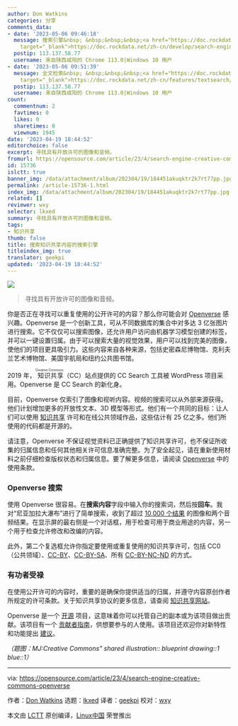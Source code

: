 ```yaml
---
author: Don Watkins
categories: 分享
comments_data:
- date: '2023-05-06 09:46:18'
  message: 搜索引擎&nbsp; &nbsp;&nbsp;&nbsp;<a href="https://doc.rockdata.net/zh-cn/develop/search-engine/"
    target="_blank">https://doc.rockdata.net/zh-cn/develop/search-engine/</a>
  postip: 113.137.58.77
  username: 来自陕西咸阳的 Chrome 113.0|Windows 10 用户
- date: '2023-05-06 09:51:39'
  message: 全文检索&nbsp; &nbsp;&nbsp;&nbsp;<a href="https://doc.rockdata.net/zh-cn/features/textsearch/"
    target="_blank">https://doc.rockdata.net/zh-cn/features/textsearch/</a>
  postip: 113.137.58.77
  username: 来自陕西咸阳的 Chrome 113.0|Windows 10 用户
count:
  commentnum: 2
  favtimes: 0
  likes: 0
  sharetimes: 0
  viewnum: 1945
date: '2023-04-19 18:44:52'
editorchoice: false
excerpt: 寻找具有开放许可的图像和音频。
fromurl: https://opensource.com/article/23/4/search-engine-creative-commons-openverse
id: 15736
islctt: true
banner_img: /data/attachment/album/202304/19/184451akuqktr2k7rt77pp.jpg
permalink: /article-15736-1.html
index_img: /data/attachment/album/202304/19/184451akuqktr2k7rt77pp.jpg.thumb.jpg
related: []
reviewer: wxy
selector: lkxed
summary: 寻找具有开放许可的图像和音频。
tags:
- 知识共享
thumb: false
title: 搜索知识共享内容的搜索引擎
titleindex_img: true
translator: geekpi
updated: '2023-04-19 18:44:52'
---
```


![](/data/attachment/album/202304/19/184451akuqktr2k7rt77pp.jpg)



> 
> 寻找具有开放许可的图像和音频。
> 
> 
> 


你是否正在寻找可以重复使用的公开许可的内容？那么你可能会对 [Openverse](https://openverse.org/) 感兴趣。Openverse 是一个创新工具，可从不同数据库的集合中对多达 3 亿张图片进行搜索。它不仅仅可以搜索图像，还允许用户访问由机器学习模型创建的标签，并可以一键设置归属。由于可以搜索大量的视觉效果，用户可以找到完美的图像，使他们的项目更具吸引力。这些内容来自各种来源，包括史密森尼博物馆、克利夫兰艺术博物馆、美国宇航局和纽约公共图书馆。


2019 年，<ruby> 知识共享 <rt>  Creative Commons </rt></ruby>（CC）站点提供的 CC Search 工具被 WordPress 项目采用。Openverse 是 CC Search 的新化身。


目前，Openverse 仅索引了图像和视听内容。视频的搜索可以从外部来源获得。他们计划增加更多的开放性文本、3D 模型等形式。他们有一个共同的目标：让人们可以使用 [知识共享](https://opensource.com/article/20/1/what-creative-commons) 许可和在线公共领域作品，这些估计有 25 亿之多。他们所使用的代码都是开源的。


请注意，Openverse 不保证视觉资料已正确提供了知识共享许可，也不保证所收集的归属信息和任何其他相关许可信息准确完整。为了安全起见，请在重新使用材料之前仔细检查版权状态和归属信息。要了解更多信息，请阅读 [Openverse](https://creativecommons.org/terms/) 中的使用条款。


### Openverse 搜索


使用 Openverse 很容易。在**搜索内容**字段中输入你的搜索词，然后按**回车**。我对“尼亚加拉大瀑布”进行了简单搜索，收到了超过 [10,000 个结果](https://openverse.org/search/?q=niagara%20falls) 的图像和两个音频结果。在显示屏的最右侧是一个对话框，用于检查可用于商业用途的内容，另一个用于检查允许修改和改编的内容。


此外，第二个复选框允许你指定要使用或重复使用的知识共享许可，包括 CC0（公共领域）、[CC-BY](https://creativecommons.org/licenses/by/4.0/)、[CC-BY-SA](https://creativecommons.org/licenses/by-sa/4.0/)、所有 [CC-BY-NC-ND](https://creativecommons.org/licenses/by-nc-nd/4.0/) 的方式。


### 有功者受禄


在使用公开许可的内容时，重要的是确保你提供适当的归属，并遵守内容原创作者所规定的许可条款。关于知识共享协议的更多信息，请查阅 [知识共享网站](https://creativecommons.org/about/cclicenses/)。


Openverse 是一个 [开源](https://github.com/WordPress/openverse) 项目，这意味着你可以托管自己的副本或为该项目做出贡献。该项目有一个 [贡献者指南](https://make.wordpress.org/openverse/handbook/new-contributor-guide/)，供想要参与的人使用。该项目还欢迎你对新特性和功能提出 [建议](https://github.com/WordPress/openverse/tree/main/rfcs)。


*（题图：MJ:Creative Commons" shared illustration:: blueprint drawing::1 blue::1）*




---


via: <https://opensource.com/article/23/4/search-engine-creative-commons-openverse>


作者：[Don Watkins](https://opensource.com/users/don-watkins) 选题：[lkxed](https://github.com/lkxed/) 译者：[geekpi](https://github.com/geekpi) 校对：[wxy](https://github.com/wxy)


本文由 [LCTT](https://github.com/LCTT/TranslateProject) 原创编译，[Linux中国](https://linux.cn/) 荣誉推出